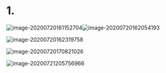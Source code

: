 # 1.



![image-20200720161152704](http://img.lixinle.club/image-20200720161152704.png)![image-20200720162054193](http://img.lixinle.club/image-20200720162054193-1595252968596.png)



![image-20200720162319758](F:%5Cgithub%5Cgithubio%5Cstudynotes%5Cpython%5C30redis.assets%5Cimage-20200720162319758-1595252995515.png)

![image-20200720170821026](http://img.lixinle.club/image-20200720170821026.png)



![image-20200721205756966](http://img.lixinle.club/image-20200721205756966.png)







